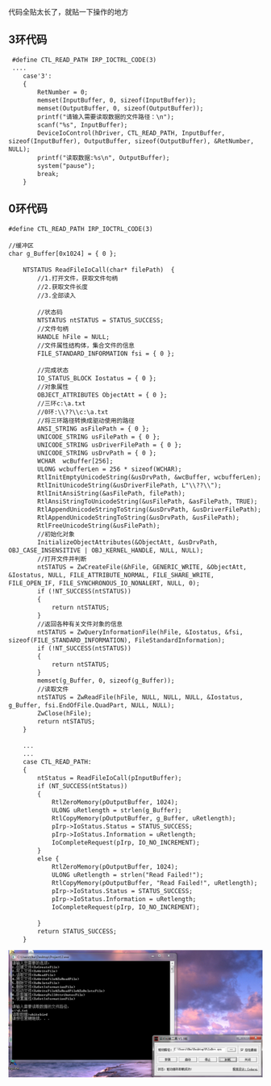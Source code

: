 代码全贴太长了，就贴一下操作的地方

3环代码
---
     #define CTL_READ_PATH IRP_IOCTRL_CODE(3)
     ....
		case'3':
		{
			RetNumber = 0;
			memset(InputBuffer, 0, sizeof(InputBuffer));
			memset(OutputBuffer, 0, sizeof(OutputBuffer));
			printf("请输入需要读取数据的文件路径：\n");
			scanf("%s", InputBuffer); 
			DeviceIoControl(hDriver, CTL_READ_PATH, InputBuffer, sizeof(InputBuffer), OutputBuffer, sizeof(OutputBuffer), &RetNumber, NULL);
			printf("读取数据:%s\n", OutputBuffer);
			system("pause");
			break;
		}
    
0环代码
---

    #define CTL_READ_PATH IRP_IOCTRL_CODE(3)
    
    //缓冲区
    char g_Buffer[0x1024] = { 0 };
    
        NTSTATUS ReadFileIoCall(char* filePath)  {
            //1.打开文件，获取文件句柄
            //2.获取文件长度
            //3.全部读入
            
            //状态码
            NTSTATUS ntSTATUS = STATUS_SUCCESS;
            //文件句柄 
            HANDLE hFile = NULL;
            //文件属性结构体，集合文件的信息
            FILE_STANDARD_INFORMATION fsi = { 0 };

            //完成状态
            IO_STATUS_BLOCK Iostatus = { 0 };
            //对象属性
            OBJECT_ATTRIBUTES ObjectAtt = { 0 };
            //三环c:\a.txt
            //0环:\\??\\c:\a.txt
            //将三环路径转换成驱动使用的路径
            ANSI_STRING asFilePath = { 0 };
            UNICODE_STRING usFilePath = { 0 };
            UNICODE_STRING usDriverFilePath = { 0 };
            UNICODE_STRING usDrvPath = { 0 };
            WCHAR  wcBuffer[256];
            ULONG wcbufferLen = 256 * sizeof(WCHAR);
            RtlInitEmptyUnicodeString(&usDrvPath, &wcBuffer, wcbufferLen);
            RtlInitUnicodeString(&usDriverFilePath, L"\\??\\");
            RtlInitAnsiString(&asFilePath, filePath);
            RtlAnsiStringToUnicodeString(&usFilePath, &asFilePath, TRUE);
            RtlAppendUnicodeStringToString(&usDrvPath, &usDriverFilePath);
            RtlAppendUnicodeStringToString(&usDrvPath, &usFilePath);
            RtlFreeUnicodeString(&usFilePath);
            //初始化对象
            InitializeObjectAttributes(&ObjectAtt, &usDrvPath, OBJ_CASE_INSENSITIVE | OBJ_KERNEL_HANDLE, NULL, NULL);
            //打开文件并判断
            ntSTATUS = ZwCreateFile(&hFile, GENERIC_WRITE, &ObjectAtt, &Iostatus, NULL, FILE_ATTRIBUTE_NORMAL, FILE_SHARE_WRITE, FILE_OPEN_IF, FILE_SYNCHRONOUS_IO_NONALERT, NULL, 0);
            if (!NT_SUCCESS(ntSTATUS))
            {
                return ntSTATUS;
            }
            //返回各种有关文件对象的信息
            ntSTATUS = ZwQueryInformationFile(hFile, &Iostatus, &fsi, sizeof(FILE_STANDARD_INFORMATION), FileStandardInformation);
            if (!NT_SUCCESS(ntSTATUS))
            {
                return ntSTATUS;
            }
            memset(g_Buffer, 0, sizeof(g_Buffer));
            //读取文件
            ntSTATUS = ZwReadFile(hFile, NULL, NULL, NULL, &Iostatus, g_Buffer, fsi.EndOfFile.QuadPart, NULL, NULL);
            ZwClose(hFile);
            return ntSTATUS;
        }
        
        ...
        ...
        case CTL_READ_PATH:
        {
            ntStatus = ReadFileIoCall(pInputBuffer);
            if (NT_SUCCESS(ntStatus))
            {
                RtlZeroMemory(pOutputBuffer, 1024);
                ULONG uRetlength = strlen(g_Buffer);
                RtlCopyMemory(pOutputBuffer, g_Buffer, uRetlength);
                pIrp->IoStatus.Status = STATUS_SUCCESS;
                pIrp->IoStatus.Information = uRetlength;
                IoCompleteRequest(pIrp, IO_NO_INCREMENT);
            }
            else {
                RtlZeroMemory(pOutputBuffer, 1024);
                ULONG uRetlength = strlen("Read Failed!");
                RtlCopyMemory(pOutputBuffer, "Read Failed!", uRetlength);
                pIrp->IoStatus.Status = STATUS_SUCCESS;
                pIrp->IoStatus.Information = uRetlength;
                IoCompleteRequest(pIrp, IO_NO_INCREMENT);

            }
            return STATUS_SUCCESS;
        }
        
![](https://raw.githubusercontent.com/Whitebird0/tuchuang/main/QQ%E6%88%AA%E5%9B%BE20211205220622.png)
